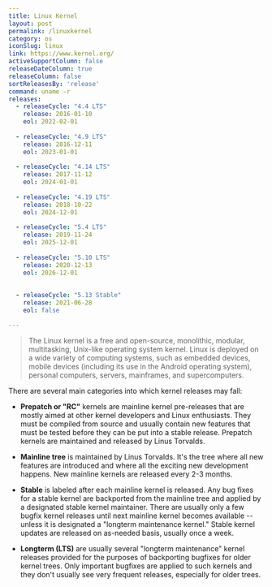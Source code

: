 ```yaml
---
title: Linux Kernel
layout: post
permalink: /linuxkernel
category: os
iconSlug: linux
link: https://www.kernel.org/
activeSupportColumn: false
releaseDateColumn: true
releaseColumn: false
sortReleasesBy: 'release'
command: uname -r
releases:
  - releaseCycle: "4.4 LTS"
    release: 2016-01-10
    eol: 2022-02-01
    
  - releaseCycle: "4.9 LTS"
    release: 2016-12-11
    eol: 2023-01-01
    
  - releaseCycle: "4.14 LTS"
    release: 2017-11-12
    eol: 2024-01-01
    
  - releaseCycle: "4.19 LTS"
    release: 2018-10-22
    eol: 2024-12-01
    
  - releaseCycle: "5.4 LTS"
    release: 2019-11-24
    eol: 2025-12-01
    
  - releaseCycle: "5.10 LTS"
    release: 2020-12-13
    eol: 2026-12-01
    
    
  - releaseCycle: "5.13 Stable"
    release: 2021-06-28
    eol: false

---
```


> The Linux kernel is a free and open-source, monolithic, modular, multitasking, Unix-like operating system kernel.
Linux is deployed on a wide variety of computing systems, such as embedded devices, mobile devices (including its use in the Android operating system), personal computers, servers, mainframes, and supercomputers.

There are several main categories into which kernel releases may fall:

- **Prepatch or "RC"** kernels are mainline kernel pre-releases that are mostly aimed at other kernel developers and Linux enthusiasts. They must be compiled from source and usually contain new features that must be tested before they can be put into a stable release. Prepatch kernels are maintained and released by Linus Torvalds.
    
    
- **Mainline tree** is maintained by Linus Torvalds. It's the tree where all new features are introduced and where all the exciting new development happens. New mainline kernels are released every 2-3 months.
    
    
- **Stable** is labeled after each mainline kernel is released. Any bug fixes for a stable kernel are backported from the mainline tree and applied by a designated stable kernel maintainer. There are usually only a few bugfix kernel releases until next mainline kernel becomes available -- unless it is designated a "longterm maintenance kernel." Stable kernel updates are released on as-needed basis, usually once a week.
    
    
- **Longterm (LTS)** are usually several "longterm maintenance" kernel releases provided for the purposes of backporting bugfixes for older kernel trees. Only important bugfixes are applied to such kernels and they don't usually see very frequent releases, especially for older trees. 
    
    
    
